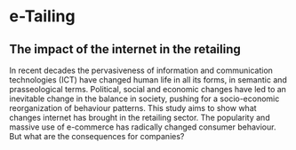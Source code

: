# e-Tailing
## The impact of the internet in the retailing

In recent decades the pervasiveness of information and communication technologies (ICT) have changed human life in all its forms, in semantic and prasseological terms. Political, social and economic changes have led to an inevitable change in the balance in society, pushing for a socio-economic reorganization of behaviour patterns.
This study aims to show what changes internet has brought in the retailing sector. The popularity and massive use of e-commerce has radically changed consumer behaviour. But what are the consequences for companies?
